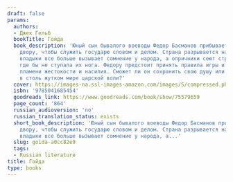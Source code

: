 ```yaml
---
draft: false
params:
  authors:
  - Джек Гельб
  bookTitle: Гойда
  book_description: 'Юный сын бывалого воеводы Федор Басманов прибывает к царскому
    двору, чтобы служить государю словом и делом. Страна разрывается на части: воля
    владыки все больше вызывает сомнение у народа, а опричники сеют страх и смерть,
    где бы не ступала их нога. Федору предстоит принять правила игры и выжить во всепоглощающем
    пламени жестокости и насилия. Сможет ли он сохранить свою душу или нет ей места
    в столь жутком мире царской воли?'
  cover: https://images-na.ssl-images-amazon.com/images/S/compressed.photo.goodreads.com/books/1672870305i/75579659.jpg
  isbn: '9785041685454'
  goodreads_link: https://www.goodreads.com/book/show/75579659
  page_count: '864'
  russian_audioversion: 'no'
  russian_translation_status: exists
  short_book_description: 'Юный сын бывалого воеводы Федор Басманов прибывает к царскому
    двору, чтобы служить государю словом и делом. Страна разрывается на части: воля
    владыки все больше вызывает сомнение у народа, а...'
  slug: goida-a0cc82e9
  tags:
  - Russian literature
title: Гойда
type: books
---
```

